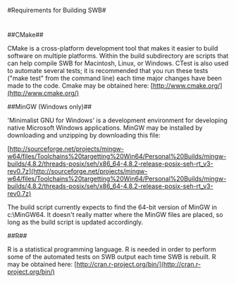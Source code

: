 #Requirements for Building SWB#

#  #

##CMake##

 CMake is a cross-platform development tool that makes it easier to build software on multiple platforms. Within the build subdirectory are scripts that can help compile SWB for Macintosh, Linux, or Windows. CTest is also used to automate several tests; it is recommended that you run these tests ("make test" from the command line) each time major changes have been made to the code. Cmake may be obtained here: [http://www.cmake.org/](http://www.cmake.org/)

##MinGW (Windows only)##

'Minimalist GNU for Windows' is a development environment for developing native Microsoft Windows applications. MinGW may be installed by downloading and unzipping by downloading this file:

[http://sourceforge.net/projects/mingw-w64/files/Toolchains%20targetting%20Win64/Personal%20Builds/mingw-builds/4.8.2/threads-posix/seh/x86_64-4.8.2-release-posix-seh-rt_v3-rev0.7z](http://sourceforge.net/projects/mingw-w64/files/Toolchains%20targetting%20Win64/Personal%20Builds/mingw-builds/4.8.2/threads-posix/seh/x86_64-4.8.2-release-posix-seh-rt_v3-rev0.7z)

The build script currently expects to find the 64-bit version of MinGW in c:\MinGW64. It doesn't really matter where the MinGW files are placed, so long as the build script is updated accordingly.

##R##

R is a statistical programming language. R is needed in order to perform some of the automated tests on SWB output each time SWB is rebuilt. R may be obtained here: [http://cran.r-project.org/bin/](http://cran.r-project.org/bin/)